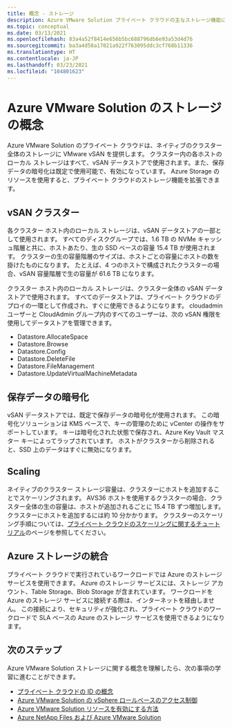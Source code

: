 ```yaml
---
title: 概念 - ストレージ
description: Azure VMware Solution プライベート クラウドの主なストレージ機能について説明します。
ms.topic: conceptual
ms.date: 03/13/2021
ms.openlocfilehash: 83a4a52f8414e656b5bc688796db6e93a53d4d76
ms.sourcegitcommit: ba3a4d58a17021a922f763095ddc3cf768b11336
ms.translationtype: HT
ms.contentlocale: ja-JP
ms.lasthandoff: 03/23/2021
ms.locfileid: "104801623"
---
```

#  <a name="azure-vmware-solution-storage-concepts"></a>Azure VMware Solution のストレージの概念

Azure VMware Solution のプライベート クラウドは、ネイティブのクラスター全体のストレージに VMware vSAN を提供します。 クラスター内の各ホストのローカル ストレージはすべて、vSAN データストアで使用されます。また、保存データの暗号化は既定で使用可能で、有効になっています。 Azure Storage のリソースを使用すると、プライベート クラウドのストレージ機能を拡張できます。

## <a name="vsan-clusters"></a>vSAN クラスター

各クラスター ホスト内のローカル ストレージは、vSAN データストアの一部として使用されます。 すべてのディスクグループでは、1.6 TB の NVMe キャッシュ階層と共に、ホストあたり、生の SSD ベースの容量 15.4 TB が使用されます。 クラスターの生の容量階層のサイズは、ホストごとの容量にホストの数を掛けたものになります。 たとえば、4 つのホストで構成されたクラスターの場合、vSAN 容量階層で生の容量が 61.6 TB になります。

クラスター ホスト内のローカル ストレージは、クラスター全体の vSAN データストアで使用されます。 すべてのデータストアは、プライベート クラウドのデプロイの一環として作成され、すぐに使用できるようになります。 cloudadmin ユーザーと CloudAdmin グループ内のすべてのユーザーは、次の vSAN 権限を使用してデータストアを管理できます。

- Datastore.AllocateSpace
- Datastore.Browse
- Datastore.Config
- Datastore.DeleteFile
- Datastore.FileManagement
- Datastore.UpdateVirtualMachineMetadata

## <a name="data-at-rest-encryption"></a>保存データの暗号化

vSAN データストアでは、既定で保存データの暗号化が使用されます。 この暗号化ソリューションは KMS ベースで、キーの管理のために vCenter の操作をサポートしています。 キーは暗号化された状態で保存され、Azure Key Vault マスター キーによってラップされています。 ホストがクラスターから削除されると、SSD 上のデータはすぐに無効になります。

## <a name="scaling"></a>Scaling

ネイティブのクラスター ストレージ容量は、クラスターにホストを追加することでスケーリングされます。 AVS36 ホストを使用するクラスターの場合、クラスター全体の生の容量は、ホストが追加されるごとに 15.4 TB ずつ増加します。 クラスターにホストを追加するには約 10 分かかります。  クラスターのスケーリング手順については、[プライベート クラウドのスケーリングに関するチュートリアル][tutorial-scale-private-cloud]のページを参照してください。

## <a name="azure-storage-integration"></a>Azure ストレージの統合

プライベート クラウドで実行されているワークロードでは Azure のストレージ サービスを使用できます。 Azure のストレージ サービスには、ストレージ アカウント、Table Storage、Blob Storage が含まれています。 ワークロードを Azure のストレージ サービスに接続する際は、インターネットを経由しません。 この接続により、セキュリティが強化され、プライベート クラウドのワークロードで SLA ベースの Azure のストレージ サービスを使用できるようになります。

## <a name="next-steps"></a>次のステップ

Azure VMware Solution ストレージに関する概念を理解したら、次の事項の学習に進むことができます。

- [プライベート クラウドの ID の概念](concepts-identity.md)
- [Azure VMware Solution の vSphere ロールベースのアクセス制御](concepts-identity.md)
- [Azure VMware Solution リソースを有効にする方法](enable-azure-vmware-solution.md)
- [Azure NetApp Files および Azure VMware Solution](netapp-files-with-azure-vmware-solution.md)

<!-- LINKS - external-->

<!-- LINKS - internal -->
[tutorial-scale-private-cloud]: ./tutorial-scale-private-cloud.md
[concepts-identity]: ./concepts-identity.md

